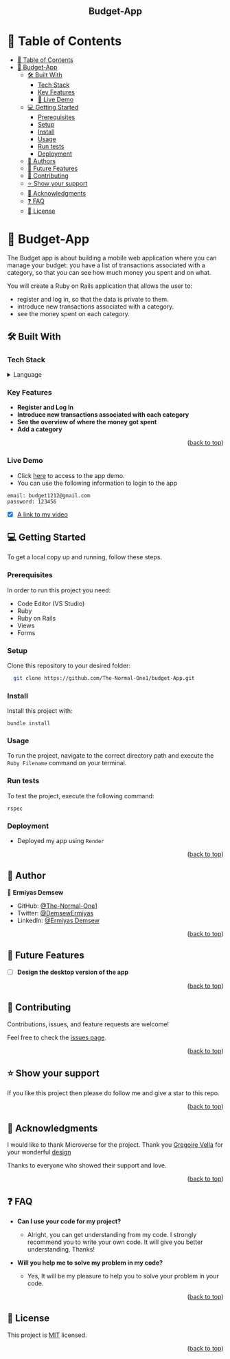 <a name="readme-top"></a>

<div align="center">

  <h2><b>Budget-App</b></h2>

</div>

<!-- TABLE OF CONTENTS -->

# 📗 Table of Contents

- [📗 Table of Contents](#-table-of-contents)
- [📖 Budget-App ](#ror)
  - [🛠 Built With ](#-built-with-)
    - [Tech Stack ](#tech-stack-)
    - [Key Features ](#key-features-)
    - [🚀 Live Demo](#live-demo)
  - [💻 Getting Started ](#-getting-started-)
    - [Prerequisites](#prerequisites)
    - [Setup](#setup)
    - [Install](#install)
    - [Usage](#usage)
    - [Run tests](#run-tests)
    - [Deployment](#deployment)
  - [👥 Authors ](#-authors-)
  - [🔭 Future Features ](#-future-features-)
  - [🤝 Contributing ](#-contributing-)
  - [⭐️ Show your support ](#️-show-your-support-)
  - [🙏 Acknowledgments ](#-acknowledgments-)
  - [❓ FAQ ](#-faq-)
  - [📝 License ](#-license-)

<!-- PROJECT DESCRIPTION -->

# 📖 Budget-App <a name="ror"></a>

The Budget app is about building a mobile web application where you can manage your budget: you have a list of transactions associated with a category, so that you can see how much money you spent and on what.

You will create a Ruby on Rails application that allows the user to:

- register and log in, so that the data is private to them.
- introduce new transactions associated with a category.
- see the money spent on each category.

## 🛠 Built With <a name="built-with"></a>

### Tech Stack <a name="tech-stack"></a>

<details>
  <summary>Language</summary>
  <ul>
    <li><a href="https://rubyonrails.org/">Rails</a></li>
    <li><a href="https://www.postgresql.org/">Postgresql</a></li>
  </ul>
</details>

<!-- Features -->

### Key Features <a name="key-features"></a>

- **Register and Log In**
- **Introduce new transactions associated with each category**
- **See the overview of where the money got spent**
- **Add a category**

<p align="right">(<a href="#readme-top">back to top</a>)</p>

<!-- live demo -->

### Live Demo <a name="live-demo"></a>

- Click [here](https://budget-app-70bx.onrender.com) to access to the app demo.
- You can use the following information to login to the app

```
email: budget1212@gmail.com
password: 123456
```

- [x] [A link to my video](https://drive.google.com/file/d/1IW9ma-75r34tmEC7G7SKVbX22qRRO-dT/view?usp=sharing)

<!-- GETTING STARTED -->

## 💻 Getting Started <a name="getting-started"></a>

To get a local copy up and running, follow these steps.

### Prerequisites

In order to run this project you need:

- Code Editor (VS Studio)
- Ruby
- Ruby on Rails
- Views
- Forms

### Setup

Clone this repository to your desired folder:

```sh
  git clone https://github.com/The-Normal-One1/budget-App.git
```

### Install

Install this project with:

`bundle install`

### Usage

To run the project, navigate to the correct directory path and execute the `Ruby Filename` command on your terminal.

### Run tests

To test the project, execute the following command:

`rspec`

### Deployment

- Deployed my app using `Render`

<p align="right">(<a href="#readme-top">back to top</a>)</p>

<!-- AUTHORS -->

## 👥 Author <a name="authors"></a>

👤 **Ermiyas Demsew**

- GitHub: [@The-Normal-One1](https://github.com/The-Normal-One1)
- Twitter: [@DemsewErmiyas](https://twitter.com/DemsewErmiyas)
- LinkedIn: [@Ermiyas Demsew](https://www.linkedin.com/in/ermiyas-demsew-616b1b19a/)

<p align="right">(<a href="#readme-top">back to top</a>)</p>

<!-- FUTURE FEATURES -->

## 🔭 Future Features <a name="future-features"></a>

- [ ] **Design the desktop version of the app**

<p align="right">(<a href="#readme-top">back to top</a>)</p>

<!-- CONTRIBUTING -->

## 🤝 Contributing <a name="contributing"></a>

Contributions, issues, and feature requests are welcome!

Feel free to check the [issues page](../../issues).

<p align="right">(<a href="#readme-top">back to top</a>)</p>

<!-- SUPPORT -->

## ⭐️ Show your support <a name="support"></a>

If you like this project then please do follow me and give a star to this repo.

<p align="right">(<a href="#readme-top">back to top</a>)</p>

<!-- ACKNOWLEDGEMENTS -->

## 🙏 Acknowledgments <a name="acknowledgements"></a>

I would like to thank Microverse for the project.
Thank you [Gregoire Vella](https://www.behance.net/gregoirevella) for your wonderful [design](https://www.behance.net/gallery/19759151/Snapscan-iOs-design-and-branding?tracking_source=&)

Thanks to everyone who showed their support and love.

<p align="right">(<a href="#readme-top">back to top</a>)</p>

<!-- FAQ (optional) -->

## ❓ FAQ <a name="faq"></a>

- **Can I use your code for my project?**

  - Alright, you can get understanding from my code. I strongly recommend you to write your own code. It will give you better understanding. Thanks!

- **Will you help me to solve my problem in my code?**

  - Yes, It will be my pleasure to help you to solve your problem in your code.

<p align="right">(<a href="#readme-top">back to top</a>)</p>

<!-- LICENSE -->

## 📝 License <a name="license"></a>

This project is [MIT](./MIT.md) licensed.

<p align="right">(<a href="#readme-top">back to top</a>)</p>
